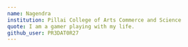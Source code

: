 ```yaml
---
name: Nagendra
institution: Pillai College of Arts Commerce and Science
quote: I am a gamer playing with my life.
github_user: PR3DAT0R27
---
```

